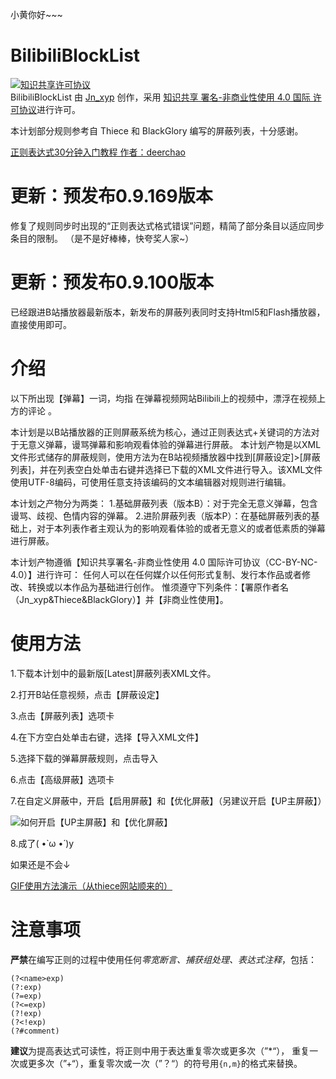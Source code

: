 小黄你好~~~
# BilibiliBlockList
<a rel="license" href="http://creativecommons.org/licenses/by-nc/4.0/"><img alt="知识共享许可协议" style="border-width:0" src="https://i.creativecommons.org/l/by-nc/4.0/88x31.png" /></a><br /><span xmlns:dct="http://purl.org/dc/terms/" property="dct:title">BilibiliBlockList</span> 由 <a xmlns:cc="http://creativecommons.org/ns#" href="https://blog.jnxyp.tk/" property="cc:attributionName" rel="cc:attributionURL">Jn_xyp</a> 创作，采用 <a rel="license" href="http://creativecommons.org/licenses/by-nc/4.0/">知识共享 署名-非商业性使用 4.0 国际 许可协议</a>进行许可。

本计划部分规则参考自 Thiece 和 BlackGlory 编写的屏蔽列表，十分感谢。

<a href="http://deerchao.net/tutorials/regex/regex.htm">正则表达式30分钟入门教程 作者：deerchao</a>


更新：预发布0.9.169版本
====================================================================
修复了规则同步时出现的“正则表达式格式错误”问题，精简了部分条目以适应同步条目的限制。
（是不是好棒棒，快夸奖人家~）

更新：预发布0.9.100版本
====================================================================
已经跟进B站播放器最新版本，新发布的屏蔽列表同时支持Html5和Flash播放器，直接使用即可。

介绍
====================================================================
以下所出现【弹幕】一词，均指 在弹幕视频网站Bilibili上的视频中，漂浮在视频上方的评论 。

本计划是以B站播放器的正则屏蔽系统为核心，通过正则表达式+关键词的方法对于无意义弹幕，谩骂弹幕和影响观看体验的弹幕进行屏蔽。
本计划产物是以XML文件形式储存的屏蔽规则，使用方法为在B站视频播放器中找到[屏蔽设定]>[屏蔽列表]，并在列表空白处单击右键并选择已下载的XML文件进行导入。该XML文件使用UTF-8编码，可使用任意支持该编码的文本编辑器对规则进行编辑。

本计划之产物分为两类：
1.基础屏蔽列表（版本B）：对于完全无意义弹幕，包含谩骂、歧视、色情内容的弹幕。
2.进阶屏蔽列表（版本P）：在基础屏蔽列表的基础上，对于本列表作者主观认为的影响观看体验的或者无意义的或者低素质的弹幕进行屏蔽。

本计划产物遵循【知识共享署名-非商业性使用 4.0 国际许可协议（CC-BY-NC-4.0）】进行许可：
任何人可以在任何媒介以任何形式复制、发行本作品或者修改、转换或以本作品为基础进行创作。
惟须遵守下列条件：【署原作者名（Jn_xyp&Thiece&BlackGlory）】并【非商业性使用】。

使用方法
====================================================================
1.下载本计划中的最新版[Latest]屏蔽列表XML文件。

2.打开B站任意视频，点击【屏蔽设定】

3.点击【屏蔽列表】选项卡

4.在下方空白处单击右键，选择【导入XML文件】

5.选择下载的弹幕屏蔽规则，点击导入

6.点击【高级屏蔽】选项卡

7.在自定义屏蔽中，开启【启用屏蔽】和【优化屏蔽】（另建议开启【UP主屏蔽】）

<img src="https://pic1.zhimg.com/435ef942d295f1fde85bea002a22e528_b.png" alt="如何开启【UP主屏蔽】和【优化屏蔽】">

8.成了( •̀ ω •́ )y

如果还是不会↓

<a href="http://blog-thiece-cn-static.smartgslb.com/wp-content/uploads/2013/11/bilibili.gif">GIF使用方法演示（从thiece网站顺来的）</a>

注意事项
====================================================================
**严禁**在编写正则的过程中使用任何*零宽断言、捕获组处理、表达式注释*，包括：
```
(?<name>exp)
(?:exp)
(?=exp)
(?<=exp)
(?!exp)
(?<!exp)
(?#comment)
```
**建议**为提高表达式可读性，将正则中用于表达重复零次或更多次（”*“），	重复一次或更多次（”+“），重复零次或一次（”？“）的符号用```{n,m}```的格式来替换。
